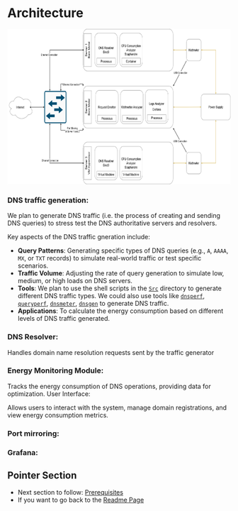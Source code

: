 # Architecture


<p align="center">
  <img width="800" height="350" src="https://github.com/AFNIC/EcoDNS/blob/main/Images/InfraDNS.png">
</p>

### DNS traffic generation:
We plan to generate DNS traffic (i.e. the process of creating and sending DNS queries) to stress test the DNS authoritative servers and resolvers.

Key aspects of the DNS traffic gneration include:
- **Query Patterns**: Generating specific types of DNS queries (e.g., `A`, `AAAA`, `MX`, or `TXT` records) to simulate real-world traffic or test specific scenarios.
- **Traffic Volume**: Adjusting the rate of query generation to simulate low, medium, or high loads on DNS servers.
- **Tools**: We plan to use the shell scripts in the [`Src`](Src/) directory to generate different DNS traffic types. We could also use tools like [`dnsperf`](https://github.com/DNS-OARC/dnsmeter/tree/master), [`queryperf`](https://github.com/romuald/queryperf), [`dnsmeter`](https://github.com/DNS-OARC/dnsmeter/tree/master), [`dnsgen`](https://github.com/DNS-OARC/dnsmeter/tree/master)  to generate DNS traffic.
- **Applications**: To calculate the energy consumption based on different levels of DNS traffic generated.



### DNS Resolver:

Handles domain name resolution requests sent by the traffic generator

### Energy Monitoring Module:

Tracks the energy consumption of DNS operations, providing data for optimization.
User Interface:

Allows users to interact with the system, manage domain registrations, and view energy consumption metrics.

### Port mirroring:

### Grafana:

## Pointer Section 
 * Next section to follow: [Prerequisites]
 * If you want to go back to the [Readme Page]

[Prerequisites]: https://github.com/AFNIC/EcoDNS/blob/main/Prerequisites.md
[Readme Page]: https://github.com/AFNIC/EcoDNS/blob/main/README.md

